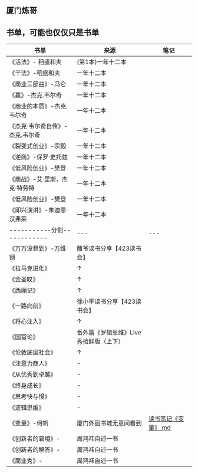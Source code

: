 ## 厦门炼哥
## 书单，可能也仅仅只是书单
书单|来源|笔记
-|-|-
《活法》- 稻盛和夫| (第1本)一年十二本|
《干法》-稻盛和夫| 一年十二本|
《商业三部曲》-冯仑| 一年十二本|
《赢》-杰克.韦尔奇| 一年十二本|
《商业的本质》-杰克.韦尔奇| 一年十二本|
《杰克·韦尔奇自传》-杰克.韦尔奇| 一年十二本|
《裂变式创业》-宗毅| 一年十二本|
《逆商》-保罗·史托兹| 一年十二本|
《低风险创业》-樊登| 一年十二本|
《商战》-艾·里斯，杰克·特劳特| 一年十二本|
《低风险创业》-樊登| 一年十二本|
《即兴演讲》-朱迪思·汉弗莱| 一年十二本|
-----------分割------------|---|---
《万万没想到》-万维钢|雕爷读书分享【423读书会】|
《拉马克进化》|↑|
《金圣叹》|↑|
《西厢记》|↑|
《一路向前》| 徐小平读书分享【423读书会】|
《将心注入》| ↑|
《国富论》| 番外篇《罗辑思维》Live秀抢鲜版（上下）|
《伦敦底层社会》| ↑|
《注意力商人》| -|
《从优秀到卓越》| -|
《终身成长》| -|
《思考快与慢》| -|
《逻辑思维》| -|
《变量》-何帆| 厦门外图书城无意间看到|[读书笔记《变量》.md](https://github.com/YangLian20009/Liange/blob/master/%E8%AF%BB%E4%B9%A6/%E8%AF%BB%E4%B9%A6%E7%AC%94%E8%AE%B0%E3%80%8A%E5%8F%98%E9%87%8F%E3%80%8B.md)
《创新者的窘境》-| 周鸿祎自述一书|
《创新者的解答》-| 周鸿祎自述一书|
《商业秀》-| 周鸿祎自述一书|
